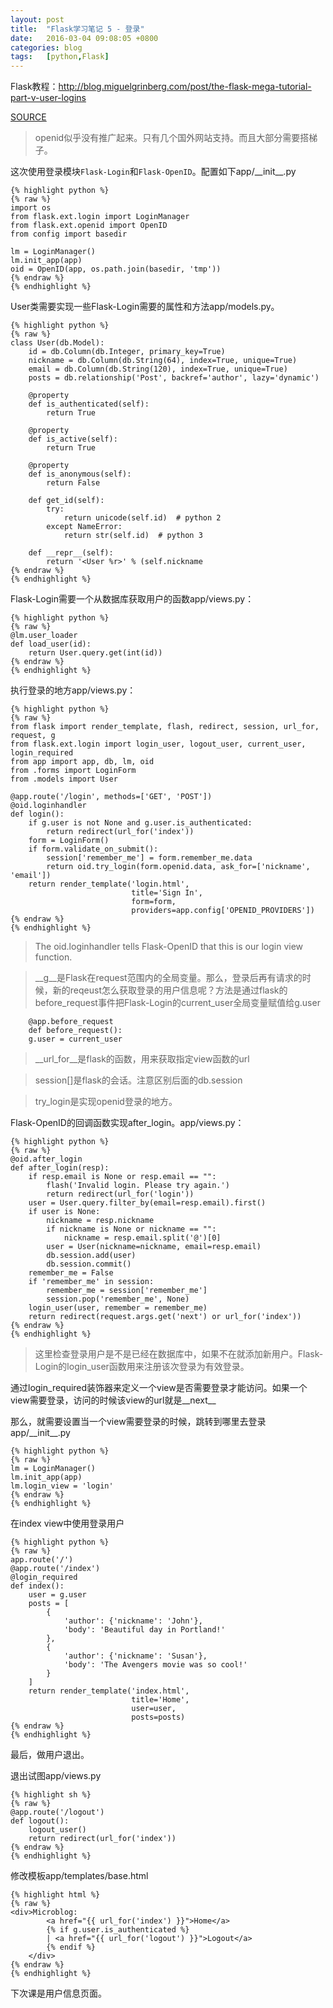 ```yaml
---
layout: post
title:  "Flask学习笔记 5 - 登录"
date:   2016-03-04 09:08:05 +0800
categories: blog
tags:   [python,Flask]
---
```

Flask教程：<http://blog.miguelgrinberg.com/post/the-flask-mega-tutorial-part-v-user-logins>

[SOURCE](https://github.com/snowyxx/microblog)

> openid似乎没有推广起来。只有几个国外网站支持。而且大部分需要搭梯子。 

这次使用登录模块`Flask-Login`和`Flask-OpenID`。配置如下app/\_\_init\_\_.py

    {% highlight python %}
    {% raw %}
    import os
    from flask.ext.login import LoginManager
    from flask.ext.openid import OpenID
    from config import basedir
    
    lm = LoginManager()
    lm.init_app(app)
    oid = OpenID(app, os.path.join(basedir, 'tmp'))   
    {% endraw %}
    {% endhighlight %}

User类需要实现一些Flask-Login需要的属性和方法app/models.py。

    {% highlight python %}
    {% raw %}
    class User(db.Model):
        id = db.Column(db.Integer, primary_key=True)
        nickname = db.Column(db.String(64), index=True, unique=True)
        email = db.Column(db.String(120), index=True, unique=True)
        posts = db.relationship('Post', backref='author', lazy='dynamic')
        
        @property
        def is_authenticated(self):
            return True
        
        @property
        def is_active(self):
            return True
        
        @property
        def is_anonymous(self):
            return False
        
        def get_id(self):
            try:
                return unicode(self.id)  # python 2
            except NameError:
                return str(self.id)  # python 3
        
        def __repr__(self):
            return '<User %r>' % (self.nickname
    {% endraw %}
    {% endhighlight %}

Flask-Login需要一个从数据库获取用户的函数app/views.py：

    {% highlight python %}
    {% raw %}
    @lm.user_loader
    def load_user(id):
        return User.query.get(int(id))
    {% endraw %}
    {% endhighlight %}

执行登录的地方app/views.py：

    {% highlight python %}
    {% raw %}
    from flask import render_template, flash, redirect, session, url_for, request, g
    from flask.ext.login import login_user, logout_user, current_user, login_required
    from app import app, db, lm, oid
    from .forms import LoginForm
    from .models import User
    
    @app.route('/login', methods=['GET', 'POST'])
    @oid.loginhandler
    def login():
        if g.user is not None and g.user.is_authenticated:
            return redirect(url_for('index'))
        form = LoginForm()
        if form.validate_on_submit():
            session['remember_me'] = form.remember_me.data
            return oid.try_login(form.openid.data, ask_for=['nickname', 'email'])
        return render_template('login.html', 
                               title='Sign In',
                               form=form,
                               providers=app.config['OPENID_PROVIDERS'])
    {% endraw %}
    {% endhighlight %}

> The oid.loginhandler tells Flask-OpenID that this is our login view function.

> __g__是Flask在request范围内的全局变量。那么，登录后再有请求的时候，新的reqeust怎么获取登录的用户信息呢？方法是通过flask的before_request事件把Flask-Login的current_user全局变量赋值给g.user

        @app.before_request
        def before_request():
        g.user = current_user        

> __url_for__是flask的函数，用来获取指定view️函数的url

> session[]是flask的会话。注意区别后面的db.session

> try_login是实现openid登录的地方。

Flask-OpenID的回调函数实现after_login。app/views.py：

    {% highlight python %}
    {% raw %}
    @oid.after_login
    def after_login(resp):
        if resp.email is None or resp.email == "":
            flash('Invalid login. Please try again.')
            return redirect(url_for('login'))
        user = User.query.filter_by(email=resp.email).first()
        if user is None:
            nickname = resp.nickname
            if nickname is None or nickname == "":
                nickname = resp.email.split('@')[0]
            user = User(nickname=nickname, email=resp.email)
            db.session.add(user)
            db.session.commit()
        remember_me = False
        if 'remember_me' in session:
            remember_me = session['remember_me']
            session.pop('remember_me', None)
        login_user(user, remember = remember_me)
        return redirect(request.args.get('next') or url_for('index'))
    {% endraw %}
    {% endhighlight %}

> 这里检查登录用户是不是已经在数据库中，如果不在就添加新用户。Flask-Login的login_user函数用来注册该次登录为有效登录。

通过login_required装饰器来定义一个view是否需要登录才能访问。如果一个view需要登录，访问的时候该view的url就是__next__

那么，就需要设置当一个view需要登录的时候，跳转到哪里去登录app/\_\_init\_\_.py

    {% highlight python %}
    {% raw %}
    lm = LoginManager()
    lm.init_app(app)
    lm.login_view = 'login'
    {% endraw %}
    {% endhighlight %}

在index view中使用登录用户

    {% highlight python %}
    {% raw %}
    app.route('/')
    @app.route('/index')
    @login_required
    def index():
        user = g.user
        posts = [
            { 
                'author': {'nickname': 'John'}, 
                'body': 'Beautiful day in Portland!' 
            },
            { 
                'author': {'nickname': 'Susan'}, 
                'body': 'The Avengers movie was so cool!' 
            }
        ]
        return render_template('index.html',
                               title='Home',
                               user=user,
                               posts=posts)
    {% endraw %}
    {% endhighlight %}

最后，做用户退出。

退出试图app/views.py

    {% highlight sh %}
    {% raw %}
    @app.route('/logout')
    def logout():
        logout_user()
        return redirect(url_for('index'))
    {% endraw %}
    {% endhighlight %}

修改模板app/templates/base.html

    {% highlight html %}
    {% raw %}
    <div>Microblog:
            <a href="{{ url_for('index') }}">Home</a>
            {% if g.user.is_authenticated %}
            | <a href="{{ url_for('logout') }}">Logout</a>
            {% endif %}
        </div>
    {% endraw %}
    {% endhighlight %}


下次课是用户信息页面。